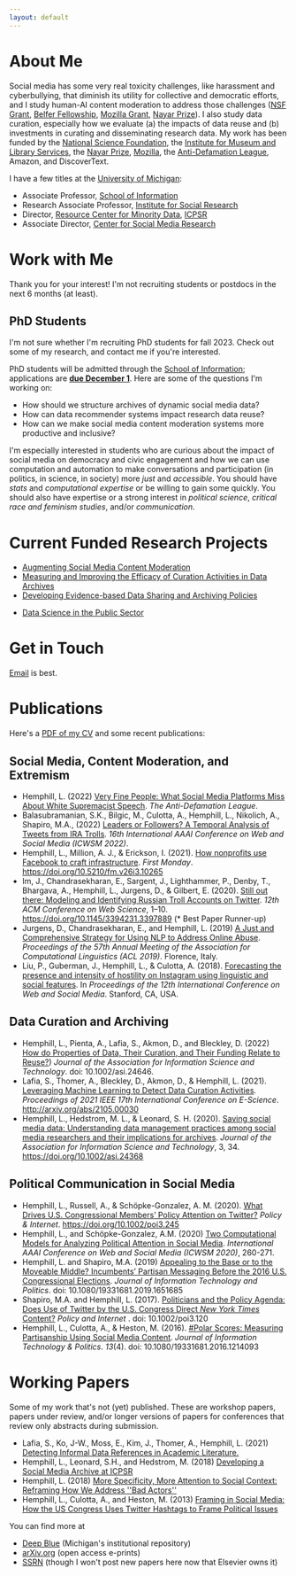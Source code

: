```yaml
---
layout: default
---
```


# About Me

 Social media has some very real toxicity challenges, like harassment and cyberbullying, that diminish its utility for collective and democratic efforts, and I study human-AI content moderation to address those challenges ([NSF Grant](https://nsf.gov/awardsearch/showAward?AWD_ID=1928434&HistoricalAwards=false), [Belfer Fellowship](https://www.adl.org/belfer-fellows), [Mozilla Grant](https://blog.mozilla.org/blog/2018/07/11/mozilla-funds-top-research-projects/), [Nayar Prize](https://web.iit.edu/nayar-prize/finalists/teams/cyberbullying-early-warning-and-response-system)). I also study data curation, especially how we evaluate (a) the impacts of data reuse and (b) investments in curating and disseminating research data. My work has been funded by the [National Science Foundation](https://nsf.gov/awardsearch/advancedSearchResult?PIId=&PIFirstName=libby&PILastName=hemphill&IncludeCoPI=true&BooleanElement=All&BooleanRef=All&ActiveAwards=true&ExpiredAwards=true), the [Institute for Museum and Library Services](https://www.imls.gov/grants/awarded/lg-37-19-0134-19), the [Nayar Prize](https://web.iit.edu/nayar-prize/finalists/teams/cyberbullying-early-warning-and-response-system), [Mozilla](https://blog.mozilla.org/blog/2018/07/11/mozilla-funds-top-research-projects/), the [Anti-Defamation League](https://www.adl.org/belfer-fellows), Amazon, and DiscoverText. 



I have a few titles at the [University of Michigan](http://www.umich.edu):

* Associate Professor, [School of Information](https://www.si.umich.edu/)
* Research Associate Professor, [Institute for Social Research](http://home.isr.umich.edu/)
* Director, [Resource Center for Minority Data](http://www.icpsr.umich.edu/RCMD), [ICPSR](http://www.icpsr.umich.edu/icpsrweb/)
* Associate Director, [Center for Social Media Research](https://csmr.umich.edu/)

# Work with Me

Thank you for your interest! I'm not recruiting students or postdocs in the next 6 months (at least). 

<!--
## Post Docs

I am a faculty mentor in the [2021 Michigan Data Science Fellows Program](https://midas.umich.edu/2021-fellows/). It's a two-year program, and a fellow who works with me with have a co-mentor in UMSI and join research communities in the [Institute for Research on Women and Gender](https://irwg.umich.edu/) and/or [Digital Studies Institute](https://www.digitalstudies.umich.edu/).

I'm looking for someone interested in using computational approaches to understand social media experiences of historically marginalized populations. For instance, projects in this space grow from seeds like: what's the difference in viewership and promotion for fashion YouTubers of different races? What rates of content deletion do women and nonbinary folks face compared to men on Reddit? How do the demographics of the labelers influence supervised machine learning models for toxicty detection?

Candidates and mentors must apply jointly by *April 23*. [Email me](mailto:libbyh@umich.edu) by *March 31* if you're interested in applying together.
-->

## PhD Students

I'm not sure whether I'm recruiting PhD students for fall 2023. Check out some of my research, and contact me if you're interested.

PhD students will be admitted through the [School of Information](https://beta.si.umich.edu/programs/phd-information); applications are __[due December 1](https://beta.si.umich.edu/programs/phd-information/how-do-i-apply)__. Here are some of the questions I'm working on:
* How should we structure archives of dynamic social media data?
* How can data recommender systems impact research data reuse?
* How can we make social media content moderation systems more productive and inclusive?

I'm especially interested in students who are curious about the impact of social media on democracy and civic engagement and how we can use computation and automation to make conversations and participation (in politics, in science, in society) more _just_ and _accessible_. You should have _stats_ and _computational expertise_ or be willing to gain some quickly. You should also have expertise or a strong interest in _political science_, _critical race and feminism studies_, and/or _communication_. 

<!--

## Undergraduates

I welcome undergrads in my research group! Right now, the best way to get involved is through [the Undergraduate Research Opportunity Program (UROP)](https://lsa.umich.edu/urop/students/fall-winter-programs.html) at Michigan. I'll start interviewing for Fall/Winter on September 11, 2019. This year's project is called "Using Machine Learning and Experiments to Detect and Address Extremism": 

Extremist groups are especially adept at hiding in plain sight by using language that differs only slightly from acceptable speech (e.g., "blame on both sides") or employing thinly-veiled phrases that mask nefarious intent (e.g., "preserve our culture"). The subtleties of white supremacist language, especially, are not effectively captured by existing computational approaches to detecting and addressing it online. This project attempts to address this challenge by building an adaptive language model to detect white supremacist speech online. We will build machine learning models that can detect extremist speech and its changes (either over time or from innocuous speech) and create an API to help partners and users rate content they encounter.

-->

# Current Funded Research Projects

* [Augmenting Social Media Content Moderation](https://nsf.gov/awardsearch/showAward?AWD_ID=1928434&HistoricalAwards=false)
* [Measuring and Improving the Efficacy of Curation Activities in Data Archives](https://www.imls.gov/grants/awarded/lg-37-19-0134-19)
* [Developing Evidence-based Data Sharing and Archiving Policies](https://nsf.gov/awardsearch/showAward?AWD_ID=1930645&HistoricalAwards=false)
<!-- * [Belfer Fellowship at ADL's Center for Technology and Society](https://www.adl.org/belfer-fellows) -->
<!-- * [Learning and Automating De-escalation Strategies in Online Discussions](https://blog.mozilla.org/blog/2018/07/11/mozilla-funds-top-research-projects/) -->
* [Data Science in the Public Sector](https://nsf.gov/awardsearch/showAward?AWD_ID=1829724&HistoricalAwards=false)
<!-- * [Open Badges for Researcher Credentialing](https://nsf.gov/awardsearch/showAward?AWD_ID=1839868&HistoricalAwards=false) -->

# Get in Touch

[Email](mailto:libbyh@umich.edu) is best.

# Publications

Here's a [PDF of my CV](/files/hemphill_cv.pdf) and some recent publications:

## Social Media, Content Moderation, and Extremism

* Hemphill, L. (2022) [Very Fine People: What Social Media Platforms Miss About White Supremacist Speech](https://www.adl.org/language-of-white-supremacy). _The Anti-Defamation League_.
* Balasubramanian, S.K., Bilgic, M., Culotta, A., Hemphill, L., Nikolich, A., Shapiro, M.A., (2022) [Leaders or Followers? A Temporal Analysis of Tweets from IRA Trolls](https://doi.org/10.48550/arXiv.2204.01790). _16th International AAAI Conference on Web and Social Media (ICWSM 2022)_.
* Hemphill, L., Million, A. J., & Erickson, I. (2021). [How nonprofits use Facebook to craft infrastructure](https://doi.org/10.5210/fm.v26i3.10265). _First Monday_. https://doi.org/10.5210/fm.v26i3.10265
* Im, J., Chandrasekharan, E., Sargent, J., Lighthammer, P., Denby, T., Bhargava, A., Hemphill, L., Jurgens, D., & Gilbert, E. (2020). [Still out there: Modeling and Identifying Russian Troll Accounts on Twitter](https://dl.acm.org/doi/10.1145/3394231.3397889). _12th ACM Conference on Web Science_, 1–10. https://doi.org/10.1145/3394231.3397889 (* Best Paper Runner-up)
* Jurgens, D., Chandrasekharan, E., and Hemphill, L. (2019) [A Just and Comprehensive Strategy for Using NLP to Address Online Abuse](https://www.aclweb.org/anthology/P19-1357.pdf). _Proceedings of the 57th Annual Meeting of the Association for Computational Linguistics (ACL 2019)_. Florence, Italy.
* Liu, P., Guberman, J., Hemphill, L., & Culotta, A. (2018). [Forecasting the presence and intensity of hostility on Instagram using linguistic and social features](files/Liu_et_al_Hostility_forecast_ICWSM.pdf). In *Proceedings of the 12th International Conference on Web and Social Media*. Stanford, CA, USA.

## Data Curation and Archiving

* Hemphill, L., Pienta, A., Lafia, S., Akmon, D., and Bleckley, D. (2022) [How do Properties of Data, Their Curation, and Their Funding Relate to Reuse?](https://asistdl.onlinelibrary.wiley.com/doi/full/10.1002/asi.24646)) _Journal of the Association for Information Science and Technology_. doi: 10.1002/asi.24646.
* Lafia, S., Thomer, A., Bleckley, D., Akmon, D., & Hemphill, L. (2021). [Leveraging Machine Learning to Detect Data Curation Activities](https://www.computer.org/csdl/proceedings-article/escience/2021/036100a149/1y14GVsTZ2E). _Proceedings of 2021 IEEE 17th International Conference on E-Science_. http://arxiv.org/abs/2105.00030
* Hemphill, L., Hedstrom, M. L., & Leonard, S. H. (2020). [Saving social media data: Understanding data management practices among social media researchers and their implications for archives](https://asistdl.onlinelibrary.wiley.com/doi/abs/10.1002/asi.24368). _Journal of the Association for Information Science and Technology_, 3, 34. https://doi.org/10.1002/asi.24368


## Political Communication in Social Media

* Hemphill, L., Russell, A., & Schöpke-Gonzalez, A. M. (2020). [What Drives U.S. Congressional Members’ Policy Attention on Twitter?](https://onlinelibrary.wiley.com/doi/full/10.1002/poi3.245) _Policy & Internet_. https://doi.org/10.1002/poi3.245
* Hemphill, L., and Schöpke-Gonzalez, A.M. (2020) [Two Computational Models for Analyzing Political Attention in Social Media](https://aaai.org/ojs/index.php/ICWSM/article/view/7297/7151). _International AAAI Conference on Web and Social Media (ICWSM 2020)_, 260-271.
* Hemphill, L. and Shapiro, M.A. (2019) [Appealing to the Base or to the Moveable Middle? Incumbents’ Partisan Messaging Before the 2016 U.S. Congressional Elections](/files/Hemphill_Shapiro_Appealing_to_the_Base_JITP_AM.pdf).  _Journal of Information Technology and Politics_. doi: 10.1080/19331681.2019.1651685
* Shapiro, M.A. and Hemphill, L. (2017). [Politicians and the Policy Agenda: Does Use of Twitter by the U.S. Congress Direct _New York Times_ Content?](/files/Shapiro_Hemphill_2016_Politicians_and_the_Policy_Agenda.pdf) _Policy and Internet_ . doi: 10.1002/poi3.120
* Hemphill, L., Culotta, A., & Heston, M. (2016). [#Polar Scores: Measuring Partisanship Using Social Media Content](/files/Hemphill_Culotta_Heston_2016_Polar_Scores.pdf). _Journal of Information Technology & Politics_. _13_(4). doi: 10.1080/19331681.2016.1214093


# Working Papers

Some of my work that's not (yet) published. These are workshop papers, papers under review, and/or longer versions of papers for conferences that review only abstracts during submission.

* Lafia, S., Ko, J-W., Moss, E., Kim, J., Thomer, A., Hemphill, L. (2021) [Detecting Informal Data References in Academic Literature.](https://deepblue.lib.umich.edu/bitstream/handle/2027.42/168392/Detecting_Informal_Data_Refs.pdf?sequence=1&isAllowed=y)
* Hemphill, L., Leonard, S.H., and Hedstrom, M. (2018) [Developing a Social Media Archive at ICPSR](https://deepblue.lib.umich.edu/bitstream/handle/2027.42/143185/Developing%20SOMAR%20at%20ICPSR.pdf?sequence=1&isAllowed=y)
* Hemphill, L. (2018) [More Specificity, More Attention to Social Context: Reframing How We Address ''Bad Actors''](http://hdl.handle.net/2027.42/142392)
* Hemphill, L., Culotta, A., and Heston, M. (2013) [Framing in Social Media: How the US Congress Uses Twitter Hashtags to Frame Political Issues](https://papers.ssrn.com/sol3/papers.cfm?abstract_id=2317335)

You can find more at 

* [Deep Blue](https://deepblue.lib.umich.edu/browse?value=Hemphill%2C+Libby&type=author) (Michigan's institutional repository)
* [arXiv.org](https://arxiv.org/search/?searchtype=author&query=Libby+Hemphill) (open access e-prints)
* [SSRN](https://papers.ssrn.com/sol3/cf_dev/AbsByAuth.cfm?per_id=1474958) (though I won't post new papers here now that Elsevier owns it)
